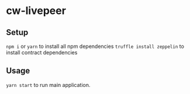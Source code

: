 # cw-livepeer

## Setup
`npm i` or `yarn` to install all npm dependencies
`truffle install zeppelin` to install contract dependencies

## Usage
`yarn start` to run main application.
